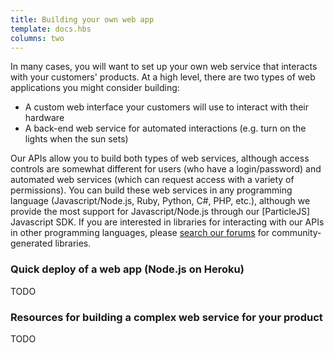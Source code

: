 ```yaml
---
title: Building your own web app
template: docs.hbs
columns: two
---
```


In many cases, you will want to set up your own web service that interacts with your customers' products. At a high level, there are two types of web applications you might consider building:

- A custom web interface your customers will use to interact with their hardware
- A back-end web service for automated interactions (e.g. turn on the lights when the sun sets)

Our APIs allow you to build both types of web services, although access controls are somewhat different for users (who have a login/password) and automated web services (which can request access with a variety of permissions). You can build these web services in any programming language (Javascript/Node.js, Ruby, Python, C#, PHP, etc.), although we provide the most support for Javascript/Node.js through our [ParticleJS] Javascript SDK. If you are interested in libraries for interacting with our APIs in other programming languages, please [search our forums](https://community.particle.io) for community-generated libraries.

### Quick deploy of a web app (Node.js on Heroku)

TODO

### Resources for building a complex web service for your product

TODO
